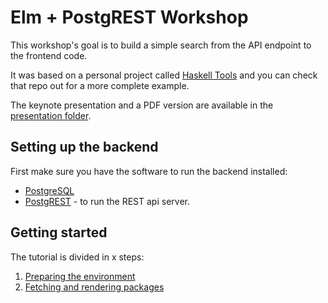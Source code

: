 # Elm + PostgREST Workshop

This workshop's goal is to build a simple search from the API endpoint to the frontend code.

It was based on a personal project called [Haskell Tools](https://github.com/diogob/haskell-tools) and you can check
that repo out for a more complete example.

The keynote presentation and a PDF version are available in the [presentation folder](https://github.com/diogob/elm-workshop/tree/master/presentation).

## Setting up the backend

First make sure you have the software to run the backend installed:

 * [PostgreSQL](http://www.postgresql.org)
 * [PostgREST](http://postgrest.com) - to run the REST api server.

## Getting started

The tutorial is divided in x steps:

 1. [Preparing the environment](src/1-environment)
 1. [Fetching and rendering packages](src/2-get-packages)
